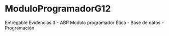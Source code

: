 # ModuloProgramadorG12
Entregable Evidencias 3 - ABP Modulo programador Ética - Base de datos - Programación
